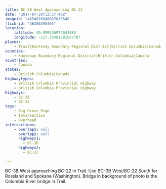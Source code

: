 ```yaml
---
title: BC-3B West Approaching BC-22
date: "2017-07-29T12:57:48Z"
imageid: "4654016649087015540"
flickrid: "36386395465"
location:
    latitude: 49.099336974043084
    longitude: -117.70461201667787
places:
    - Trail|Kootenay Boundary Regional District|British Columbia|Canada
counties:
    - Kootenay Boundary Regional District|British Columbia|Canada
countries:
    - Canada
states:
    - British Columbia|Canada
highwaytypes:
    - British Columbia Provincial Highway
    - British Columbia Provincial Highway
highways:
    - BC-3B
    - BC-22
tags:
    - Big Green Sign
    - Intersection
    - Overhead
intersections:
    - overlap1: null
      overlap2: null
      highways1:
        - BC-3B
      highways2:
        - BC-22

---
```

BC-3B West approaching BC-22 in Trail.  Use BC-3B West/BC-22 South for Rossland and Spokane (Washington).  Bridge in background of photo is the Columbia River bridge in Trail.